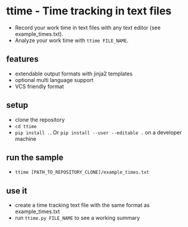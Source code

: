 # ttime - Time tracking in text files

* Record your work time in text files with any text editor (see example_times.txt).
* Analyze your work time with `ttime FILE_NAME`. 

## features

* extendable output formats with jinja2 templates
* optional multi language support
* VCS friendly format

## setup

* clone the repository
* `cd ttime`
* `pip install .`. Or `pip install --user --editable .` on a developer machine

## run the sample

* `ttime [PATH_TO_REPOSITORY_CLONE]/example_times.txt`

## use it

* create a time tracking text file with the same format as example_times.txt
* run `ttime.py FILE_NAME` to see a working summary
